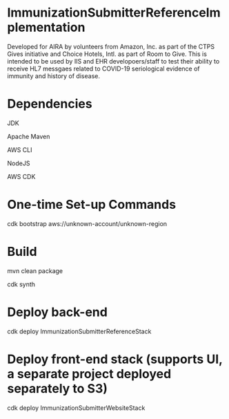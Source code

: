 # ImmunizationSubmitterReferenceImplementation
Developed for AIRA by volunteers from Amazon, Inc. as part of the CTPS Gives initiative and Choice Hotels, Intl. as part of Room to Give. This is intended to be used by IIS and EHR developoers/staff to test their ability to receive HL7 messgaes related to COVID-19 seriological evidence of immunity and history of disease.

# Dependencies
JDK

Apache Maven

AWS CLI

NodeJS

AWS CDK

# One-time Set-up Commands
cdk bootstrap aws://unknown-account/unknown-region

# Build
mvn clean package

cdk synth

# Deploy back-end
cdk deploy ImmunizationSubmitterReferenceStack

# Deploy front-end stack (supports UI, a separate project deployed separately to S3)
cdk deploy ImmunizationSubmitterWebsiteStack